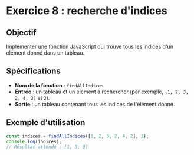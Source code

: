 # Exercice 8 : recherche d'indices

## Objectif
Implémenter une fonction JavaScript qui trouve tous les indices d'un élément donné dans un tableau.

## Spécifications
- **Nom de la fonction** : `findAllIndices`
- **Entrée** : un tableau et un élément à rechercher (par exemple, `[1, 2, 3, 2, 4, 2]` et `2`).
- **Sortie** : un tableau contenant tous les indices de l'élément donné.

## Exemple d'utilisation
```javascript
const indices = findAllIndices([1, 2, 3, 2, 4, 2], 2);
console.log(indices); 
// Résultat attendu : [1, 3, 5]
```